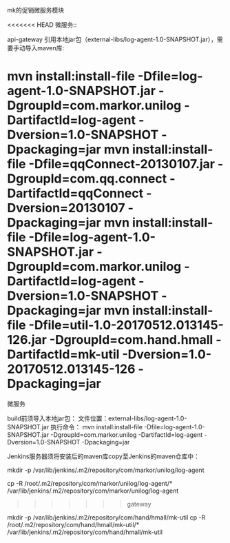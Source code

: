 ﻿mk的促销微服务模块

<<<<<<< HEAD
微服务::

api-gateway 引用本地jar包（external-libs/log-agent-1.0-SNAPSHOT.jar），需要手动导入maven库:

mvn install:install-file -Dfile=log-agent-1.0-SNAPSHOT.jar -DgroupId=com.markor.unilog -DartifactId=log-agent -Dversion=1.0-SNAPSHOT -Dpackaging=jar
mvn install:install-file -Dfile=qqConnect-20130107.jar -DgroupId=com.qq.connect -DartifactId=qqConnect -Dversion=20130107 -Dpackaging=jar
mvn install:install-file -Dfile=log-agent-1.0-SNAPSHOT.jar -DgroupId=com.markor.unilog -DartifactId=log-agent -Dversion=1.0-SNAPSHOT -Dpackaging=jar
mvn install:install-file  -Dfile=util-1.0-20170512.013145-126.jar -DgroupId=com.hand.hmall -DartifactId=mk-util -Dversion=1.0-20170512.013145-126 -Dpackaging=jar
=======
  微服务

  build前须导入本地jar包：
  文件位置：external-libs/log-agent-1.0-SNAPSHOT.jar
  执行命令：
  mvn install:install-file -Dfile=log-agent-1.0-SNAPSHOT.jar -DgroupId=com.markor.unilog -DartifactId=log-agent -Dversion=1.0-SNAPSHOT -Dpackaging=jar

  Jenkins服务器须将安装后的maven库copy至Jenkins的maven仓库中：

  mkdir -p /var/lib/jenkins/.m2/repository/com/markor/unilog/log-agent

  cp -R /root/.m2/repository/com/markor/unilog/log-agent/* /var/lib/jenkins/.m2/repository/com/markor/unilog/log-agent
>>>>>>> gateway

  mkdir -p /var/lib/jenkins/.m2/repository/com/hand/hmall/mk-util
  cp -R /root/.m2/repository/com/hand/hmall/mk-util/* /var/lib/jenkins/.m2/repository/com/hand/hmall/mk-util
